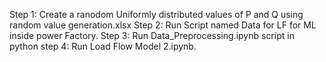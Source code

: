 Step 1: Create a ranodom Uniformly distributed values of P and Q using random value generation.xlsx
Step 2: Run Script named Data for LF for ML inside power Factory.
Step 3: Run Data_Preprocessing.ipynb script in python
step 4: Run Load Flow Model 2.ipynb.
